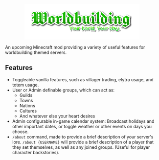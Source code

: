 <p align="center">
<img src="https://raw.githubusercontent.com/Sancires/Worldbuilding/master/wb.png">
</p>

An upcoming Minecraft mod providing a variety of useful features for worldbuilding themed servers.

## Features
- Toggleable vanilla features, such as villager trading, elytra usage, and totem usage.
- User or Admin definable groups, which can act as:
  - Guilds
  - Towns
  - Nations
  - Cultures
  - And whatever else your heart desires
- Admin configurable in-game calendar system: Broadcast holidays and other important dates, or toggle weather or other events on days you choose.
- `/about` command, made to provide a brief description of your server's lore. `/about {USERNAME}` will provide a brief description of a player that they set themselves, as well as any joined groups. (Useful for player character backstories).

